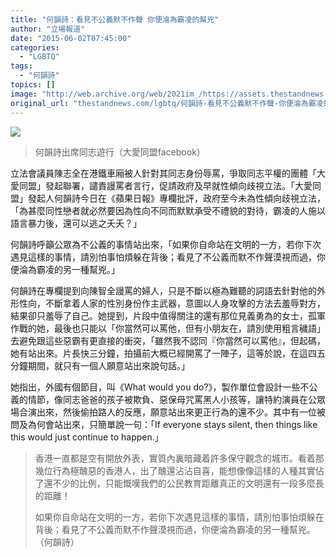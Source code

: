 ```yaml
---
title: "何韻詩：看見不公義默不作聲 你便淪為霸凌的幫兇"
author: "立場報道"
date: "2015-06-02T07:45:00"
categories:
  - "LGBTQ"
tags:
  - "何韻詩"
topics: []
image: "http://web.archive.org/web/2021im_/https://assets.thestandnews.com/media/photos/10636523_673120926137500_2222223398004463398_o_U3uNf.jpg"
original_url: "thestandnews.com/lgbtq/何韻詩-看見不公義默不作聲-你便淪為霸凌的幫兇"
---
```

![](http://web.archive.org/web/2021im_/https://assets.thestandnews.com/media/photos/10636523_673120926137500_2222223398004463398_o_U3uNf.jpg)
> 何韻詩出席同志遊行（大愛同盟facebook）

立法會議員陳志全在港鐵車廂被人針對其同志身份辱罵，爭取同志平權的團體「大愛同盟」發起聯署，譴責謾罵者言行，促請政府及早就性傾向歧視立法。「大愛同盟」發起人何韻詩今日在《蘋果日報》專欄批評，政府至今未為性傾向歧視立法，「為甚麼同性戀者就必然要因為性向不同而默默承受不禮貌的對待，霸凌的人施以語言暴力後，還可以逃之夭夭？」

何韻詩呼籲公眾為不公義的事情站出來，「如果你自命站在文明的一方，若你下次遇見這樣的事情，請別怕事怕煩躲在背後；看見了不公義而默不作聲漠視而過，你便淪為霸凌的另一種幫兇。」

何韻詩在專欄提到向陳智全謾罵的婦人，只是不斷以極為難聽的詞語去針對他的外形性向，不斷拿着人家的性別身份作主武器，意圖以人身攻擊的方法去羞辱對方，結果卻只羞辱了自己。她提到，片段中值得關注的還有那位見義勇為的女士，孤軍作戰的她，最後也只能以「你當然可以罵他，但有小朋友在，請別使用粗言穢語」去避免跟這些惡霸有更直接的衝突，「雖然我不認同『你當然可以罵他』，但起碼，她有站出來。片長快三分鐘，拍攝前大概已經開罵了一陣子，這等於說，在這四五分鐘期間，就只有一個人願意站出來說句話。」

她指出，外國有個節目，叫《What would you do?》，製作單位會設計一些不公義的情節，像同志爸爸的孩子被欺負、惡保母咒罵黑人小孩等，讓特約演員在公眾場合演出來，然後偷拍路人的反應，願意站出來更正行為的還不少。其中有一位被問及為何會站出來，只簡單說一句：「If everyone stays silent, then things like this would just continue to happen.」

> 香港一直都是空有開放外表，實質內裏暗藏着許多保守觀念的城市。看着那幾位行為極醜惡的香港人，出了醜還沾沾自喜，能想像像這樣的人種其實佔了還不少的比例，只能慨嘆我們的公民教育距離真正的文明還有一段多麼長的距離！
> 
> 如果你自命站在文明的一方，若你下次遇見這樣的事情，請別怕事怕煩躲在背後；看見了不公義而默不作聲漠視而過，你便淪為霸凌的另一種幫兇。（何韻詩）